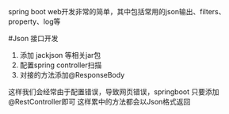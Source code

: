 spring boot web开发非常的简单，其中包括常用的json输出、filters、property、log等


#Json 接口开发
1. 添加 jackjson 等相关jar包
2. 配置spring controller扫描
3. 对接的方法添加@ResponseBody

这样我们会经常由于配置错误，导致网页错误，springboot 只要添加 @RestController即可
这样累中的方法都会以Json格式返回